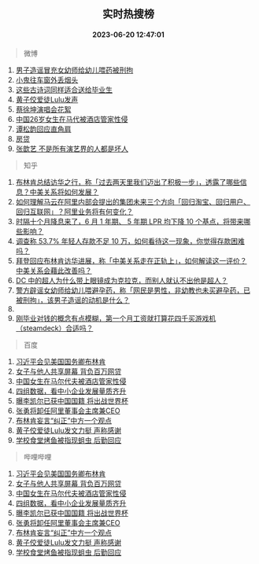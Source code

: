 <div align="center"><h2>实时热搜榜</h2><h4>2023-06-20 12:47:01</h4></div>

> 微博  

1. [男子造谣冒充女幼师给幼儿喂药被刑拘](https://s.weibo.com/weibo?q=%23%E7%94%B7%E5%AD%90%E9%80%A0%E8%B0%A3%E5%86%92%E5%85%85%E5%A5%B3%E5%B9%BC%E5%B8%88%E7%BB%99%E5%B9%BC%E5%84%BF%E5%96%82%E8%8D%AF%E8%A2%AB%E5%88%91%E6%8B%98%23&t=31&band_rank=1&Refer=top)<br />
2. [小鬼往车窗外丢烟头](https://s.weibo.com/weibo?q=%23%E5%B0%8F%E9%AC%BC%E5%BE%80%E8%BD%A6%E7%AA%97%E5%A4%96%E4%B8%A2%E7%83%9F%E5%A4%B4%23&t=31&band_rank=2&Refer=top)<br />
3. [这些古诗词同样适合送给毕业生](https://s.weibo.com/weibo?q=%23%E8%BF%99%E4%BA%9B%E5%8F%A4%E8%AF%97%E8%AF%8D%E5%90%8C%E6%A0%B7%E9%80%82%E5%90%88%E9%80%81%E7%BB%99%E6%AF%95%E4%B8%9A%E7%94%9F%23&t=31&band_rank=3&Refer=top)<br />
4. [黄子佼爱徒Lulu发声](https://s.weibo.com/weibo?q=%23%E9%BB%84%E5%AD%90%E4%BD%BC%E7%88%B1%E5%BE%92Lulu%E5%8F%91%E5%A3%B0%23&t=31&band_rank=4&Refer=top)<br />
5. [蔡徐坤演唱会花絮](https://s.weibo.com/weibo?q=%E8%94%A1%E5%BE%90%E5%9D%A4%E6%BC%94%E5%94%B1%E4%BC%9A%E8%8A%B1%E7%B5%AE&t=31&band_rank=5&Refer=top)<br />
6. [中国26岁女生在马代被酒店管家性侵](https://s.weibo.com/weibo?q=%23%E4%B8%AD%E5%9B%BD26%E5%B2%81%E5%A5%B3%E7%94%9F%E5%9C%A8%E9%A9%AC%E4%BB%A3%E8%A2%AB%E9%85%92%E5%BA%97%E7%AE%A1%E5%AE%B6%E6%80%A7%E4%BE%B5%23&t=31&band_rank=6&Refer=top)<br />
7. [谭松韵回应直角肩](https://s.weibo.com/weibo?q=%23%E8%B0%AD%E6%9D%BE%E9%9F%B5%E5%9B%9E%E5%BA%94%E7%9B%B4%E8%A7%92%E8%82%A9%23&t=31&band_rank=7&Refer=top)<br />
8. [房贷](https://s.weibo.com/weibo?q=%E6%88%BF%E8%B4%B7&t=31&band_rank=8&Refer=top)<br />
9. [张歆艺 不是所有演艺界的人都是坏人](https://s.weibo.com/weibo?q=%E5%BC%A0%E6%AD%86%E8%89%BA%20%E4%B8%8D%E6%98%AF%E6%89%80%E6%9C%89%E6%BC%94%E8%89%BA%E7%95%8C%E7%9A%84%E4%BA%BA%E9%83%BD%E6%98%AF%E5%9D%8F%E4%BA%BA&t=31&band_rank=9&Refer=top)<br />

> 知乎  

1. [布林肯总结访华之行，称「过去两天里我们迈出了积极一步」，透露了哪些信息？中美关系将如何发展？](https://www.zhihu.com/question/607531271)<br />
2. [如何理解马云在阿里内部会提出的集团未来三个方向「回归淘宝、回归用户、回归互联网」？阿里业务将有何变化？](https://www.zhihu.com/question/607582711)<br />
3. [时隔十个月降息来了，6 月 1 年期、 5 年期 LPR 均下降 10 个基点，将带来哪些影响？](https://www.zhihu.com/question/607593320)<br />
4. [调查称 53.7% 年轻人存款不足 10 万，如何看待这一现象，你觉得存款困难吗？](https://www.zhihu.com/question/607446342)<br />
5. [拜登回应布林肯访华进展，称「中美关系走在正轨上」，如何解读这一评价？中美关系会藉此改善吗？](https://www.zhihu.com/question/607591405)<br />
6. [DC 中的超人为什么带上眼镜成为克拉克，而别人就认不出他是超人？](https://www.zhihu.com/question/470959218)<br />
7. [警方辟谣女幼师给幼儿喂避孕药，称「网民是男性，非幼教也未买避孕药，已被刑拘」，该男子造谣的动机是什么？](https://www.zhihu.com/question/607587881)<br />
8. []()<br />
9. [刚毕业对钱的概念有点模糊，第一个月工资就打算花四千买游戏机（steamdeck）合适吗？](https://www.zhihu.com/question/607482939)<br />

> 百度  

1. [习近平会见美国国务卿布林肯](https://www.baidu.com/s?wd=%E4%B9%A0%E8%BF%91%E5%B9%B3%E4%BC%9A%E8%A7%81%E7%BE%8E%E5%9B%BD%E5%9B%BD%E5%8A%A1%E5%8D%BF%E5%B8%83%E6%9E%97%E8%82%AF&sa=fyb_news&rsv_dl=fyb_news)<br />
2. [女子与他人共享屏幕 背负百万网贷](https://www.baidu.com/s?wd=%E5%A5%B3%E5%AD%90%E4%B8%8E%E4%BB%96%E4%BA%BA%E5%85%B1%E4%BA%AB%E5%B1%8F%E5%B9%95+%E8%83%8C%E8%B4%9F%E7%99%BE%E4%B8%87%E7%BD%91%E8%B4%B7&sa=fyb_news&rsv_dl=fyb_news)<br />
3. [中国女生在马尔代夫被酒店管家性侵](https://www.baidu.com/s?wd=%E4%B8%AD%E5%9B%BD%E5%A5%B3%E7%94%9F%E5%9C%A8%E9%A9%AC%E5%B0%94%E4%BB%A3%E5%A4%AB%E8%A2%AB%E9%85%92%E5%BA%97%E7%AE%A1%E5%AE%B6%E6%80%A7%E4%BE%B5&sa=fyb_news&rsv_dl=fyb_news)<br />
4. [四组数据，看中小企业发展量质齐升](https://www.baidu.com/s?wd=%E5%9B%9B%E7%BB%84%E6%95%B0%E6%8D%AE%EF%BC%8C%E7%9C%8B%E4%B8%AD%E5%B0%8F%E4%BC%81%E4%B8%9A%E5%8F%91%E5%B1%95%E9%87%8F%E8%B4%A8%E9%BD%90%E5%8D%87&sa=fyb_news&rsv_dl=fyb_news)<br />
5. [曝李凯尔已获中国国籍 将出战世界杯](https://www.baidu.com/s?wd=%E6%9B%9D%E6%9D%8E%E5%87%AF%E5%B0%94%E5%B7%B2%E8%8E%B7%E4%B8%AD%E5%9B%BD%E5%9B%BD%E7%B1%8D+%E5%B0%86%E5%87%BA%E6%88%98%E4%B8%96%E7%95%8C%E6%9D%AF&sa=fyb_news&rsv_dl=fyb_news)<br />
6. [张勇将卸任阿里董事会主席兼CEO](https://www.baidu.com/s?wd=%E5%BC%A0%E5%8B%87%E5%B0%86%E5%8D%B8%E4%BB%BB%E9%98%BF%E9%87%8C%E8%91%A3%E4%BA%8B%E4%BC%9A%E4%B8%BB%E5%B8%AD%E5%85%BCCEO&sa=fyb_news&rsv_dl=fyb_news)<br />
7. [布林肯妄言“纠正”中方一个观点](https://www.baidu.com/s?wd=%E5%B8%83%E6%9E%97%E8%82%AF%E5%A6%84%E8%A8%80%E2%80%9C%E7%BA%A0%E6%AD%A3%E2%80%9D%E4%B8%AD%E6%96%B9%E4%B8%80%E4%B8%AA%E8%A7%82%E7%82%B9&sa=fyb_news&rsv_dl=fyb_news)<br />
8. [黄子佼爱徒Lulu发文力挺 声称感谢](https://www.baidu.com/s?wd=%E9%BB%84%E5%AD%90%E4%BD%BC%E7%88%B1%E5%BE%92Lulu%E5%8F%91%E6%96%87%E5%8A%9B%E6%8C%BA+%E5%A3%B0%E7%A7%B0%E6%84%9F%E8%B0%A2&sa=fyb_news&rsv_dl=fyb_news)<br />
9. [学校食堂烤鱼被指现蛆虫 后勤回应](https://www.baidu.com/s?wd=%E5%AD%A6%E6%A0%A1%E9%A3%9F%E5%A0%82%E7%83%A4%E9%B1%BC%E8%A2%AB%E6%8C%87%E7%8E%B0%E8%9B%86%E8%99%AB+%E5%90%8E%E5%8B%A4%E5%9B%9E%E5%BA%94&sa=fyb_news&rsv_dl=fyb_news)<br />

> 哔哩哔哩  

1. [习近平会见美国国务卿布林肯](https://www.baidu.com/s?wd=%E4%B9%A0%E8%BF%91%E5%B9%B3%E4%BC%9A%E8%A7%81%E7%BE%8E%E5%9B%BD%E5%9B%BD%E5%8A%A1%E5%8D%BF%E5%B8%83%E6%9E%97%E8%82%AF&sa=fyb_news&rsv_dl=fyb_news)<br />
2. [女子与他人共享屏幕 背负百万网贷](https://www.baidu.com/s?wd=%E5%A5%B3%E5%AD%90%E4%B8%8E%E4%BB%96%E4%BA%BA%E5%85%B1%E4%BA%AB%E5%B1%8F%E5%B9%95+%E8%83%8C%E8%B4%9F%E7%99%BE%E4%B8%87%E7%BD%91%E8%B4%B7&sa=fyb_news&rsv_dl=fyb_news)<br />
3. [中国女生在马尔代夫被酒店管家性侵](https://www.baidu.com/s?wd=%E4%B8%AD%E5%9B%BD%E5%A5%B3%E7%94%9F%E5%9C%A8%E9%A9%AC%E5%B0%94%E4%BB%A3%E5%A4%AB%E8%A2%AB%E9%85%92%E5%BA%97%E7%AE%A1%E5%AE%B6%E6%80%A7%E4%BE%B5&sa=fyb_news&rsv_dl=fyb_news)<br />
4. [四组数据，看中小企业发展量质齐升](https://www.baidu.com/s?wd=%E5%9B%9B%E7%BB%84%E6%95%B0%E6%8D%AE%EF%BC%8C%E7%9C%8B%E4%B8%AD%E5%B0%8F%E4%BC%81%E4%B8%9A%E5%8F%91%E5%B1%95%E9%87%8F%E8%B4%A8%E9%BD%90%E5%8D%87&sa=fyb_news&rsv_dl=fyb_news)<br />
5. [曝李凯尔已获中国国籍 将出战世界杯](https://www.baidu.com/s?wd=%E6%9B%9D%E6%9D%8E%E5%87%AF%E5%B0%94%E5%B7%B2%E8%8E%B7%E4%B8%AD%E5%9B%BD%E5%9B%BD%E7%B1%8D+%E5%B0%86%E5%87%BA%E6%88%98%E4%B8%96%E7%95%8C%E6%9D%AF&sa=fyb_news&rsv_dl=fyb_news)<br />
6. [张勇将卸任阿里董事会主席兼CEO](https://www.baidu.com/s?wd=%E5%BC%A0%E5%8B%87%E5%B0%86%E5%8D%B8%E4%BB%BB%E9%98%BF%E9%87%8C%E8%91%A3%E4%BA%8B%E4%BC%9A%E4%B8%BB%E5%B8%AD%E5%85%BCCEO&sa=fyb_news&rsv_dl=fyb_news)<br />
7. [布林肯妄言“纠正”中方一个观点](https://www.baidu.com/s?wd=%E5%B8%83%E6%9E%97%E8%82%AF%E5%A6%84%E8%A8%80%E2%80%9C%E7%BA%A0%E6%AD%A3%E2%80%9D%E4%B8%AD%E6%96%B9%E4%B8%80%E4%B8%AA%E8%A7%82%E7%82%B9&sa=fyb_news&rsv_dl=fyb_news)<br />
8. [黄子佼爱徒Lulu发文力挺 声称感谢](https://www.baidu.com/s?wd=%E9%BB%84%E5%AD%90%E4%BD%BC%E7%88%B1%E5%BE%92Lulu%E5%8F%91%E6%96%87%E5%8A%9B%E6%8C%BA+%E5%A3%B0%E7%A7%B0%E6%84%9F%E8%B0%A2&sa=fyb_news&rsv_dl=fyb_news)<br />
9. [学校食堂烤鱼被指现蛆虫 后勤回应](https://www.baidu.com/s?wd=%E5%AD%A6%E6%A0%A1%E9%A3%9F%E5%A0%82%E7%83%A4%E9%B1%BC%E8%A2%AB%E6%8C%87%E7%8E%B0%E8%9B%86%E8%99%AB+%E5%90%8E%E5%8B%A4%E5%9B%9E%E5%BA%94&sa=fyb_news&rsv_dl=fyb_news)<br />
